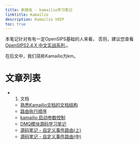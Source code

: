 ```yaml
---
title: 新朋友 - kamailio学习笔记
linktitle: Kamailio
description: Kamailio VOIP
toc: true
---
```


本笔记针对有有一定OpenSIPS基础的人来看， 否则，建议您查看[OpenSIPS2.4.X 中文实战系列](/opensips/),。

在后文中，我们简称Kamailio为km。


# 文章列表

- 1. 文档
    - [熟悉Kamailio文档的文档结构](/kamailio/docs-index)
    - [路由执行顺序](./msg-flow/)
    - [kamailio 启动参数控制](./kamailio-cli-params)
    - [DMQ模块源码学习笔记](./dmq-note)
    - [源码笔记 - 自定义事件路由(上)](./customer-event-route)
    - [源码笔记 - 自定义事件路由(中)](./route-list-action)